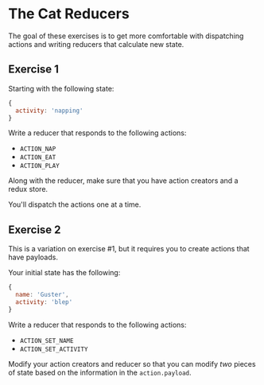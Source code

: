 # The Cat Reducers

The goal of these exercises is to get more comfortable with dispatching actions and writing reducers that calculate new state.

## Exercise 1

Starting with the following state:

```js
{
  activity: 'napping'
}
```

Write a reducer that responds to the following actions:

* `ACTION_NAP`
* `ACTION_EAT`
* `ACTION_PLAY`

Along with the reducer, make sure that you have action creators and a redux store.

You'll dispatch the actions one at a time.

## Exercise 2

This is a variation on exercise #1, but it requires you to create actions that have payloads.

Your initial state has the following:

```js
{
  name: 'Guster',
  activity: 'blep'
}
```

Write a reducer that responds to the following actions:

* `ACTION_SET_NAME`
* `ACTION_SET_ACTIVITY`

Modify your action creators and reducer so that you can modify _two_ pieces of state based on the information in the `action.payload`.
